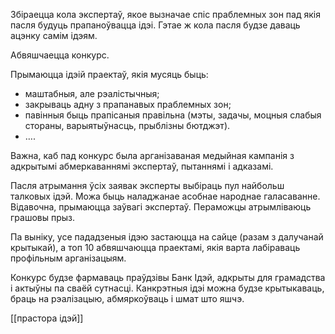 
Збіраецца кола экспертаў, якое вызначае спіс праблемных зон пад якія пасля будуць прапаноўвацца ідэі. Гэтае ж кола пасля будзе даваць ацэнку самім ідэям.

Абвяшчаецца конкурс.

Прымаюцца ідэій праектаў, якія мусяць быць:

- маштабныя, але рэалістычныя;
- закрываць адну з прапанавых праблемных зон;
- павінныя быць прапісаныя правільна (мэты, задачы, моцныя слабыя стораны, варыятыўнасць, прыблізны бютджэт).
- ….

Важна, каб пад конкурс была арганізаваная медыйная кампанія з адкрытымі абмеркаваннямі экспертаў, пытаннямі і адказамі.

Пасля атрымання ўсіх заявак эксперты выбіраць пул найбольш талковых ідэй. Можа быць наладжанае асобнае народнае галасаванне. Відавочна, прымаюцца заўвагі экспертаў. Пераможцы атрымліваюць грашовы прыз.

Па выніку, усе пададзеныя ідэю застаюцца на сайце (разам з далучанай крытыкай), а топ 10 абвяшчаюцца праектамі, якія варта лабіраваць профільным арганізацыям.

Конкурс будзе фармаваць праўдзівы Банк Ідэй, адкрыты для грамадства і актыўны па сваёй сутнасці. Канкрэтныя ідэі можна будзе крытыкаваць, браць на рэалізацыю, абмяркоўваць і шмат што яшчэ.

[[прастора ідэй]]
